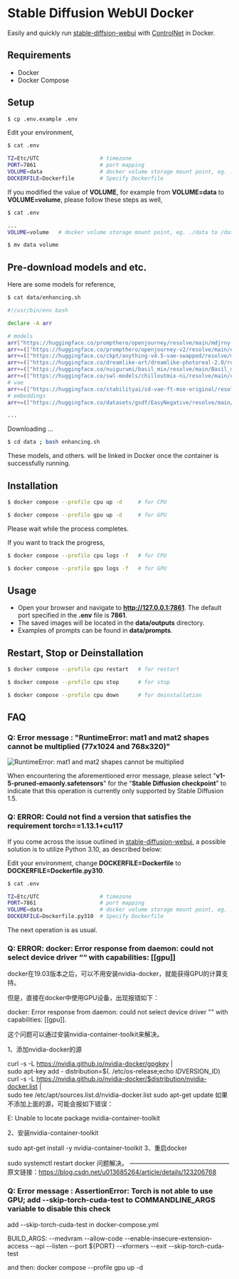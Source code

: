 # Stable Diffusion WebUI Docker

Easily and quickly run [stable-diffsion-webui](https://github.com/AUTOMATIC1111/stable-diffusion-webui) with [ControlNet](https://github.com/Mikubill/sd-webui-controlnet) in Docker.

## Requirements

* Docker
* Docker Compose

## Setup

```bash
$ cp .env.example .env
```

Edit your environment,

```bash
$ cat .env

TZ=Etc/UTC                   # timezone
PORT=7861                    # port mapping
VOLUME=data                  # docker volume storage mount point, eg. ./data to /data
DOCKERFILE=Dockerfile        # Specify Dockerfile
```

If you modified the value of **VOLUME**, for example from **VOLUME=data** to **VOLUME=volume**, please follow these steps as well,

```bash
$ cat .env

...
VOLUME=volume   # docker volume storage mount point, eg. ./data to /data
```

```bash
$ mv data volume
```

## Pre-download models and etc.

Here are some models for reference,

```bash
$ cat data/enhancing.sh

#!/usr/bin/env bash

declare -A arr

# models
arr["https://huggingface.co/prompthero/openjourney/resolve/main/mdjrny-v4.safetensors"]="models/Stable-diffusion"
arr+=(["https://huggingface.co/prompthero/openjourney-v2/resolve/main/openjourney-v2.ckpt"]="models/Stable-diffusion")
arr+=(["https://huggingface.co/ckpt/anything-v4.5-vae-swapped/resolve/main/anything-v4.5-vae-swapped.safetensors"]="models/Stable-diffusion")
arr+=(["https://huggingface.co/dreamlike-art/dreamlike-photoreal-2.0/resolve/main/dreamlike-photoreal-2.0.safetensors"]="models/Stable-diffusion")
arr+=(["https://huggingface.co/nuigurumi/basil_mix/resolve/main/Basil_mix_fixed.safetensors"]="models/Stable-diffusion")
arr+=(["https://huggingface.co/swl-models/chilloutmix-ni/resolve/main/chilloutmix-Ni-ema-fp32.safetensors"]="models/Stable-diffusion")
# vae
arr+=(["https://huggingface.co/stabilityai/sd-vae-ft-mse-original/resolve/main/vae-ft-mse-840000-ema-pruned.safetensors"]="models/VAE")
# embeddings
arr+=(["https://huggingface.co/datasets/gsdf/EasyNegative/resolve/main/EasyNegative.safetensors"]="embeddings")

...
```

Downloading ...

```bash
$ cd data ; bash enhancing.sh
```

These models, and others. will be linked in Docker once the container is successfully running.

## Installation

```bash
$ docker compose --profile cpu up -d     # for CPU

$ docker compose --profile gpu up -d     # for GPU
```

Please wait while the process completes.

If you want to track the progress,

```bash
$ docker compose --profile cpu logs -f   # for CPU

$ docker compose --profile gpu logs -f   # for GPU
```

## Usage

* Open your browser and navigate to **http://127.0.0.1:7861**. The default port specified in the **.env** file is **7861**.
* The saved images will be located in the **data/outputs** directory.
* Examples of prompts can be found in **data/prompts**.

## Restart, Stop or Deinstallation

```bash
$ docker compose --profile cpu restart   # for restart

$ docker compose --profile cpu stop      # for stop

$ docker compose --profile cpu down      # for deinstallation
```

## FAQ

### Q: Error message : "RuntimeError: mat1 and mat2 shapes cannot be multiplied (77x1024 and 768x320)"

![RuntimeError: mat1 and mat2 shapes cannot be multiplied](https://live.staticflickr.com/65535/52720126599_9910f655de_b.jpg "Stable Diffusion checkpoint")

When encountering the aforementioned error message, please select "**v1-5-pruned-emaonly.safetensors**" for the "**Stable Diffusion checkpoint**" to indicate that this operation is currently only supported by Stable Diffusion 1.5.

### Q: ERROR: Could not find a version that satisfies the requirement torch==1.13.1+cu117

If you come across the issue outlined in [stable-diffusion-webui](https://github.com/AUTOMATIC1111/stable-diffusion-webui/issues/7166), a possible solution is to utilize Python 3.10, as described below:

Edit your environment, change **DOCKERFILE=Dockerfile** to **DOCKERFILE=Dockerfile.py310**.

```bash
$ cat .env

TZ=Etc/UTC                   # timezone
PORT=7861                    # port mapping
VOLUME=data                  # docker volume storage mount point, eg. ./data to /data
DOCKERFILE=Dockerfile.py310  # Specify Dockerfile
```

The next operation is as usual.

### Q: ERROR: docker: Error response from daemon: could not select device driver ““ with capabilities: [[gpu]]

docker在19.03版本之后，可以不用安装nvidia-docker，就能获得GPU的计算支持。

但是，直接在docker中使用GPU设备，出现报错如下：

docker: Error response from daemon: could not select device driver "" with capabilities: [[gpu]].

这个问题可以通过安装nvidia-container-toolkit来解决。

1、添加nvidia-docker的源

curl -s -L https://nvidia.github.io/nvidia-docker/gpgkey | \
sudo apt-key add -
distribution=$(. /etc/os-release;echo $ID$VERSION_ID)
curl -s -L https://nvidia.github.io/nvidia-docker/$distribution/nvidia-docker.list | \
sudo tee /etc/apt/sources.list.d/nvidia-docker.list
sudo apt-get update
如果不添加上面的源，可能会报如下错误：

E: Unable to locate package nvidia-container-toolkit

2、安装nvidia-container-toolkit

sudo apt-get install -y nvidia-container-toolkit
3、重启docker

sudo systemctl restart docker
问题解决。
————————————————
原文链接：https://blog.csdn.net/u013685264/article/details/123206768


### Q: Error message : AssertionError: Torch is not able to use GPU; add --skip-torch-cuda-test to COMMANDLINE_ARGS variable to disable this check

add --skip-torch-cuda-test in docker-compose.yml

BUILD_ARGS: --medvram --allow-code --enable-insecure-extension-access --api --listen --port ${PORT} --xformers --exit --skip-torch-cuda-test

and then:  docker compose --profile gpu up -d

